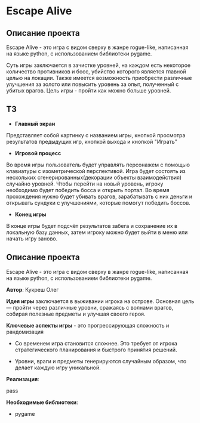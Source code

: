 # Escape Alive
## Описание проекта
Escape Alive - это игра с видом сверху в жанре rogue-like, написанная на языке python, с использованием библиотеки pygame.

Суть игры заключается в зачистке уровней, на каждом есть некоторое количество противников и босс, убийство которого является главной целью на локации. Также имеется возможность приобрести различные улучшения за золото или повысить уровень за опыт, полученный с убитых врагов. Цель игры - пройти как можно больше уровней.
## ТЗ
- **Главный экран**

Представляет собой картинку с названием игры, кнопкой просмотра результатов предыдущих игр, кнопкой выхода и кнопкой "Играть"
 - **Игровой процесс**

Во время игры пользователь будет управлять персонажем с помощью клавиатуры с изометрической перспективой. Игра будет состоять из нескольких сгенерированных(декорации объекты взаимодействия) случайно уровней. Чтобы перейти на новый уровень, игроку необходимо будет победить босса и открыть портал. Во время прохождения нужно будет убивать врагов, зарабатывать с них деньги и открывать сундуки с улучшениями, которые помогут победить боссов.
- **Конец игры**

В конце игры будет подсчёт результатов забега и сохранение их в локальную базу данных, затем игроку можно будет выйти в меню или начать игру заново.

## Описание проекта

Escape Alive - это игра с видом сверху в жанре rogue-like, написанная на языке python, с использованием библиотеки pygame.

**Автор**: Кукреш Олег 

**Идея игры** заключается в выживании игрока на острове. Основная цель — пройти через различные уровни, сражаясь с волнами врагов, собирая полезные предметы и улучшая своего героя.

**Ключевые аспекты игры** - это прогрессирующая сложность и рандомизация

 - Со временем игра становится сложнее. Это требует от игрока стратегического планирования и быстрого принятия решений.

 - Уровни, враги и предметы генерируются случайным образом, что делает каждую игру уникальной.

**Реализация**:

pass

**Необходимые библиотеки**:

 - pygame
